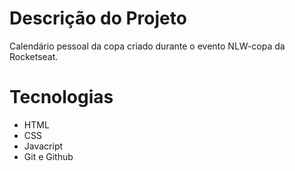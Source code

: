 # Descrição do Projeto
Calendário pessoal da copa criado durante o evento NLW-copa da Rocketseat.

# Tecnologias

- HTML
- CSS
- Javacript
- Git e Github